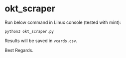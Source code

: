 # okt_scraper
Run below command in Linux console (tested with mint):

`python3 okt_scraper.py`

Results will be saved in `vcards.csv`.

Best Regards.
